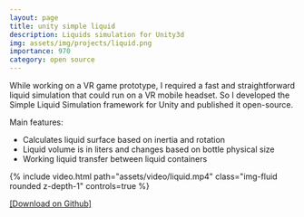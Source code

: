 ```yaml
---
layout: page
title: unity simple liquid
description: Liquids simulation for Unity3d
img: assets/img/projects/liquid.png
importance: 970
category: open source
---
```


While working on a VR game prototype, I required a fast and straightforward liquid simulation that could run on a VR mobile headset. So I developed the Simple Liquid Simulation framework for Unity and published it open-source.

Main features:

- Calculates liquid surface based on inertia and rotation
- Liquid volume is in liters and changes based on bottle physical size
- Working liquid transfer between liquid containers

<div class="row mt-3">
    <div class="col-sm mt-3 mt-md-0">
        {% include video.html path="assets/video/liquid.mp4" class="img-fluid rounded z-depth-1" controls=true %}
    </div>
</div>

<a href="https://github.com/Macoron/Unity-Simple-Liquid">[Download on Github]</a>